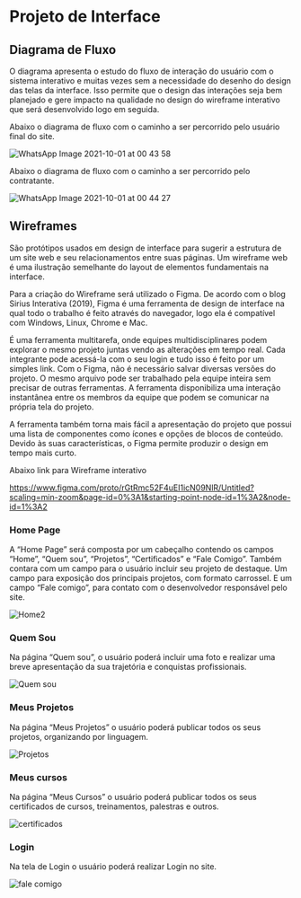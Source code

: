 
# Projeto de Interface


## Diagrama de Fluxo

O diagrama apresenta o estudo do fluxo de interação do usuário com o sistema interativo e  muitas vezes sem a necessidade do desenho do design das telas da interface. Isso permite que o design das interações seja bem planejado e gere impacto na qualidade no design do wireframe interativo que será desenvolvido logo em seguida.

Abaixo o diagrama de fluxo com o caminho a ser percorrido pelo usuário final do site. 

![WhatsApp Image 2021-10-01 at 00 43 58](https://user-images.githubusercontent.com/81194817/135562214-4e42d08f-816b-4953-8872-86a8a6077e86.jpeg)

Abaixo o diagrama de fluxo com o caminho a ser percorrido pelo contratante.

![WhatsApp Image 2021-10-01 at 00 44 27](https://user-images.githubusercontent.com/81194817/135562390-f4e663ea-ada9-43bd-927d-999fed570edb.jpeg)


## Wireframes


São protótipos usados em design de interface para sugerir a estrutura de um site web e seu relacionamentos entre suas páginas. Um wireframe web é uma ilustração semelhante do layout de elementos fundamentais na interface.

Para a criação do Wireframe será utilizado o Figma.
De acordo com o blog Sirius Interativa (2019), Figma é uma ferramenta de design de interface na qual todo o trabalho é feito através do navegador, logo ela é compatível com Windows, Linux, Chrome e Mac.

É uma ferramenta multitarefa, onde equipes multidisciplinares podem explorar o mesmo projeto juntas vendo as alterações em tempo real. Cada integrante pode acessá-la com o seu login e tudo isso é feito por um simples link. Com o Figma, não é necessário salvar diversas versões do projeto. O mesmo arquivo pode ser trabalhado pela equipe inteira sem precisar de outras ferramentas. A ferramenta disponibiliza uma interação instantânea entre os membros da equipe que podem se comunicar na própria tela do projeto.

A ferramenta também torna mais fácil a apresentação do projeto que possui uma lista de componentes como ícones e opções de blocos de conteúdo. Devido às suas características, o Figma permite produzir o design em tempo mais curto.

Abaixo link para Wireframe interativo

https://www.figma.com/proto/rGtRmc52F4uEI1icN09NlR/Untitled?scaling=min-zoom&page-id=0%3A1&starting-point-node-id=1%3A2&node-id=1%3A2


 ### Home Page
 
 A “Home Page” será composta por um cabeçalho contendo os campos “Home”, “Quem sou”, “Projetos”, “Certificados” e “Fale Comigo”. Também contara com um campo para o usuário incluir seu projeto de destaque. Um campo para exposição dos principais projetos, com formato carrossel. E um campo “Fale comigo”, para contato com o desenvolvedor responsável pelo site. 
 
![Home2](https://user-images.githubusercontent.com/81194817/143971036-aa362d67-4083-48eb-9292-e492c42e9155.png)


 ### Quem Sou
 
Na página “Quem sou”, o usuário poderá incluir uma foto e realizar uma breve apresentação da sua trajetória e conquistas profissionais.

![Quem sou](https://user-images.githubusercontent.com/81194817/143971108-6173668b-744a-4bf6-b1ca-6f451198bc16.png)

 ### Meus Projetos
 
Na página “Meus Projetos” o usuário poderá publicar todos os seus projetos, organizando por linguagem. 

![Projetos](https://user-images.githubusercontent.com/81194817/143971236-a5c77dc7-6ce4-45a8-8712-a0e2e3235733.png)

 ### Meus cursos
 
Na página “Meus Cursos” o usuário poderá publicar todos os seus certificados de cursos, treinamentos, palestras e outros.

![certificados](https://user-images.githubusercontent.com/81194817/143971319-c35b49e5-9652-4dfc-992b-9eb507f95f2c.png)


### Login

Na tela de Login o usuário poderá realizar Login no site.

![fale comigo](https://user-images.githubusercontent.com/81194817/143971483-52f62479-5eb9-417c-9161-00c6859972c1.png)




